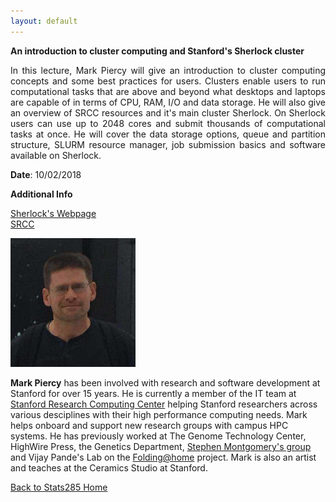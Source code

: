 ```yaml
---
layout: default
---
```


<div class="abstract">

<strong>An introduction to cluster computing and Stanford's Sherlock cluster</strong>
<p align="justify">
In this lecture, Mark Piercy will give an introduction to cluster computing concepts and some best practices for users. Clusters enable users to run computational tasks that are above and beyond what desktops and laptops are capable of in terms of CPU, RAM, I/O and data storage.  He will also give an overview of SRCC resources and it's main cluster Sherlock. On Sherlock users can use up to 2048 cores and submit thousands of computational tasks at once. He will cover the data storage options, queue and partition structure, SLURM resource manager, job submission basics and software available on Sherlock.
</p>

<p><strong>Date</strong>: 10/02/2018</p>

<strong>Additional Info</strong>
<p align="justify">
<a href="https://www.sherlock.stanford.edu/">Sherlock's Webpage</a>
<br />
<a href="https://srcc.stanford.edu/">SRCC</a>
</p>

</div>

<img width="200" alt="Mark_Piercy" src="/assets/img/mark_piercy_profile_pic.png">

**Mark Piercy** has been involved with research and software development at Stanford for over 15 years.  He is currently a member of the IT team at [Stanford Research Computing Center](https://srcc.stanford.edu/) helping Stanford researchers across various desciplines with their high performance computing needs. Mark helps onboard and support new research groups with campus HPC systems. He has previously worked at The Genome Technology Center, HighWire Press, the Genetics Department, [Stephen Montgomery's group](http://montgomerylab.stanford.edu/) and Vijay Pande's Lab on the [Folding@home](https://foldingathome.org/) project. Mark is also an artist and teaches at the Ceramics Studio at Stanford.  


[Back to Stats285 Home](./index)
